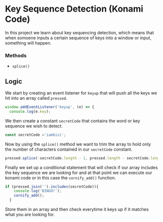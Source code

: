 # Key Sequence Detection (Konami Code)

In this project we learn about key sequencing detection, which means that when somoene inputs a certain sequence of keys into a window or input, something will happen.

### Methods
 * `splice()`

## Logic

We start by creating an event listener for `keyup` that will push all the keys we hit into an array called `pressed`.
```javascript
window.addEventListener('keyup', (e) => {
  console.log(e.key);
```
We then create a constant `secretCode` that contains the word or key sequence we wish to detect.
```javascript
const secretCode ='iambizi';
```
Now by using the `splice()` method we want to trim the array to hold only the number of characters contained in our `secretCode` constant.
```javascript
pressed.splice(-secretCode.length - 1, pressed.length - secretCode.length);
```

Finally we set up a conditional statement that will check if our array includes the key sequence we are looking for and at that point we can execute our konami code or in this case the `cornify_add()` function.
```javascript
if (pressed.join('').includes(secretCode)){
    console.log('BINGO!');
    cornify_add();
  }
```


Store them in an array and then check everytime it keys up if it matches what you are looking for.
